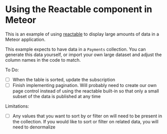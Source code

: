 # Using the Reactable component in Meteor

This is an example of using [reactable](https://github.com/glittershark/reactable) to display large amounts of data in a Meteor application.

This example expects to have data in a `Payments` collection. You can generate this data yourself, or import your own large dataset and adjust the column names in the code to match.

To Do:
- [ ] When the table is sorted, update the subscription
- [ ] Finish implementing pagination. Will probably need to create our own page control instead of using the reactable built-in so that only a small subset of the data is published at any time

Limitations:
- [ ] Any values that you want to sort by or filter on will need to be present in the collection. If you would like to sort or filter on related data, you will need to denormalize
